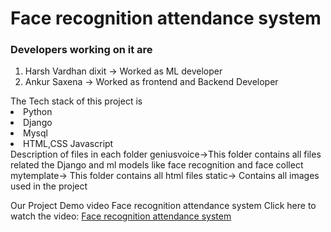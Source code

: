 
<h1>Face recognition attendance system</h1>
<h3> Developers working on it are </h3>
<ol>
<li> Harsh Vardhan dixit -> Worked as ML developer</li>
<li> Ankur Saxena -> Worked as frontend and Backend Developer</li>

</ol>
The Tech stack of this project is 
<li> Python</li>
<li> Django  </li>
<li> Mysql  </li>
<li> HTML,CSS Javascript </li>
Description of files in each folder
geniusvoice->This folder contains all files related the Django and ml models like face recognition and face collect
mytemplate-> This folder contains all html files
static-> Contains all images used in the project

Our Project Demo video Face recognition attendance system
Click here to watch the video: [Face recognition attendance system](https://drive.google.com/file/d/19f6hrzg26cnAJvoBOY_mdnwe-D3sWJHX/view?usp=sharing)





 
